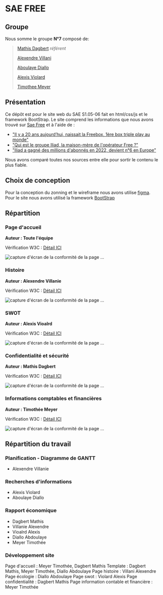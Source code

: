# SAE FREE

## Groupe
Nous somme le groupe **N°7** composé de:
 
> [Mathis Dagbert](mailto:mathis.dagbert@edu.univ-fcomte.fr) *référent*   
>
> [Alexendre Villani](mailto:alexandre.villani@edu.univ-fcomte.fr)
>
> [Aboulaye Diallo](mailto:abdoulaye.diallo02@edu.univ-fcomte.fr)
>
> [Alexis Violard](mailto:alexis.violard--wilbrett@edu.univ-fcomte.fr)
>
> [Timothee Meyer](mailto:timothee.meyer02@edu.univ-fcomte.fr)

## Présentation

Ce dépôt est pour le site web du SAE S1.05-06 fait en html/css/js et le framework BootStrap.
Le site comprend les informations que nous avons trouvé sur [Sae Free](https://www.free.fr) et à l'aide de :
- ["Il y a 20 ans aujourd’hui, naissait la Freebox, 1ère box triple play au monde"](https://www.capital.fr/entreprises-marches/free-iliad-a-gagne-des-millions-dabonnes-en-2022-devient-n6-en-europe-1463126)
- ["Qui est le groupe Iliad, la maison-mère de l'opérateur Free ?"](https://selectra.info/telecom/fournisseurs/free/groupe-iliad)
- ["Iliad a gagné des millions d'abonnés en 2022, devient n°6 en Europe"](https://www.capital.fr/entreprises-marches/free-iliad-a-gagne-des-millions-dabonnes-en-2022-devient-n6-en-europe-1463126)

Nous avons comparé toutes nos sources entre elle pour sortir le contenu le plus fiable.

## Choix de conception

Pour la conception du zonning et le wireframe nous avons utilise [figma](https://ww.figma.com). Pour le site nous avons utilisé la framework [BootStrap](https://getbootstrap.com)

## Répartition

### Page d'accueil

**Auteur : Toute l'équipe**  

Vérification W3C : [Détail ICI](https://validator.w3.org/nu/?doc=https%3A%2F%2Fmathdriprio.github.io%2Fsaefree%2F)


![capture d'écran de la conformité de la page ...](https://media.discordapp.net/attachments/1154315389191327774/1164918364204957808/image.png?ex=6544f5c5&is=653280c5&hm=99c1f241221c16ec022f02756c67bb807f25c93a851647f1f93911461d8963ee&=)

### Histoire

**Auteur : Alexendre Villanie**  

Vérification W3C : [Détail ICI](https://validator.w3.org/nu/?doc=https%3A%2F%2Fmathdriprio.github.io%2Fsaefree%2Fhistoire.html)


![capture d'écran de la conformité de la page ...](https://media.discordapp.net/attachments/1154315389191327774/1164915793717370890/Capture_decran_2023-10-20_a_15.19.22.png?ex=6544f360&is=65327e60&hm=3b79673eadc90eac2cd1e94c0c5f6bd755c1da291d0b3c7972a5498e86c17066&=&width=968&height=605)

### SWOT

**Auteur : Alexis Vioalrd**  

Vérification W3C : [Détail ICI](https://validator.w3.org/nu/?doc=https%3A%2F%2Fmathdriprio.github.io%2Fsaefree%2FSWOT.html)


![capture d'écran de la conformité de la page ...](https://media.discordapp.net/attachments/1154315389191327774/1164916004707651675/Capture_decran_du_2023-10-20_15-20-00.png?ex=6544f392&is=65327e92&hm=4f67c510f922447042cbcdbfe6a14a31fe46d34921dd4856cc2b887d91d615b9&=&width=1409&height=547)

### Confidentialité et sécurité

**Auteur : Mathis Dagbert**  

Vérification W3C : [Détail ICI](https://validator.w3.org/nu/?doc=https%3A%2F%2Fmathdriprio.github.io%2Fsaefree%2Fconfidentialite-securite.html)


![capture d'écran de la conformité de la page ...](https://media.discordapp.net/attachments/1154315389191327774/1164915558949605446/capture-mathis.png?ex=6544f328&is=65327e28&hm=b88592bc89da5419625c2ef675fd0c9d78b8a8acde87f1674625e8d8e78c41cf&=)

### Informations comptables et financières

**Auteur : Timothée Meyer**  

Vérification W3C : [Détail ICI](https://validator.w3.org/nu/?doc=https%3A%2F%2Fmathdriprio.github.io%2Fsaefree%2Feconomie.html)


![capture d'écran de la conformité de la page ...](https://media.discordapp.net/attachments/1154315389191327774/1164915977570484336/capture-timothee.png?ex=6544f38c&is=65327e8c&hm=9712f904db3ae107d2f2c32f6cedec44d96c72740b56958a010218c2930e5e69&=s)

## Répartition du travail

### Planification - Diagramme de GANTT

- Alexendre Villanie

### Recherches d'informations

- Alexis Violard
- Aboulaye Diallo


### Rapport économique

- Dagbert Mathis
- Villanie Alexendre
- Vioalrd Alexis
- Diallo Abdoulaye
- Meyer Timothée

### Développement site

Page d'accueil : Meyer Timothée, Dagbert Mathis
Template : Dagbert Mathis, Meyer Timothée, Diallo Abdoulaye
Page histoire : Villani Alexendre
Page écologie : Diallo Abdoulaye
Page swot : Violard Alexis
Page confidentialité : Dagbert Mathis
Page information contable et financière : Meyer Timothée
